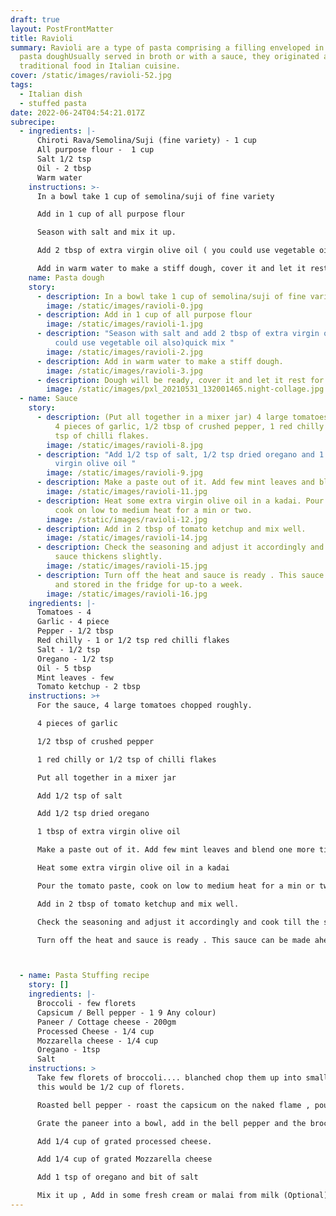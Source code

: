 ```yaml
---
draft: true
layout: PostFrontMatter
title: Ravioli
summary: Ravioli are a type of pasta comprising a filling enveloped in thin
  pasta doughUsually served in broth or with a sauce, they originated as a
  traditional food in Italian cuisine.
cover: /static/images/ravioli-52.jpg
tags:
  - Italian dish
  - stuffed pasta
date: 2022-06-24T04:54:21.017Z
subrecipe:
  - ingredients: |-
      Chiroti Rava/Semolina/Suji (fine variety) - 1 cup
      All purpose flour -  1 cup 
      Salt 1/2 tsp
      Oil - 2 tbsp
      Warm water
    instructions: >-
      In a bowl take 1 cup of semolina/suji of fine variety

      Add in 1 cup of all purpose flour

      Season with salt and mix it up. 

      Add 2 tbsp of extra virgin olive oil ( you could use vegetable oil also)quick mix 

      Add in warm water to make a stiff dough, cover it and let it rest for 20 mins.
    name: Pasta dough
    story:
      - description: In a bowl take 1 cup of semolina/suji of fine variety
        image: /static/images/ravioli-0.jpg
      - description: Add in 1 cup of all purpose flour
        image: /static/images/ravioli-1.jpg
      - description: "Season with salt and add 2 tbsp of extra virgin olive oil ( you
          could use vegetable oil also)quick mix "
        image: /static/images/ravioli-2.jpg
      - description: Add in warm water to make a stiff dough.
        image: /static/images/ravioli-3.jpg
      - description: Dough will be ready, cover it and let it rest for 20 mins.
        image: /static/images/pxl_20210531_132001465.night-collage.jpg
  - name: Sauce
    story:
      - description: (Put all together in a mixer jar) 4 large tomatoes chopped roughly.
          4 pieces of garlic, 1/2 tbsp of crushed pepper, 1 red chilly or 1/2
          tsp of chilli flakes.
        image: /static/images/ravioli-8.jpg
      - description: "Add 1/2 tsp of salt, 1/2 tsp dried oregano and 1 tbsp of extra
          virgin olive oil "
        image: /static/images/ravioli-9.jpg
      - description: Make a paste out of it. Add few mint leaves and blend one more time.
        image: /static/images/ravioli-11.jpg
      - description: Heat some extra virgin olive oil in a kadai. Pour the tomato paste,
          cook on low to medium heat for a min or two.
        image: /static/images/ravioli-12.jpg
      - description: Add in 2 tbsp of tomato ketchup and mix well.
        image: /static/images/ravioli-14.jpg
      - description: Check the seasoning and adjust it accordingly and cook till the
          sauce thickens slightly.
        image: /static/images/ravioli-15.jpg
      - description: Turn off the heat and sauce is ready . This sauce can be made ahead
          and stored in the fridge for up-to a week.
        image: /static/images/ravioli-16.jpg
    ingredients: |-
      Tomatoes - 4 
      Garlic - 4 piece
      Pepper - 1/2 tbsp
      Red chilly - 1 or 1/2 tsp red chilli flakes
      Salt - 1/2 tsp
      Oregano - 1/2 tsp
      Oil - 5 tbsp
      Mint leaves - few
      Tomato ketchup - 2 tbsp
    instructions: >+
      For the sauce, 4 large tomatoes chopped roughly.

      4 pieces of garlic

      1/2 tbsp of crushed pepper

      1 red chilly or 1/2 tsp of chilli flakes

      Put all together in a mixer jar 

      Add 1/2 tsp of salt

      Add 1/2 tsp dried oregano

      1 tbsp of extra virgin olive oil 

      Make a paste out of it. Add few mint leaves and blend one more time.

      Heat some extra virgin olive oil in a kadai

      Pour the tomato paste, cook on low to medium heat for a min or two.

      Add in 2 tbsp of tomato ketchup and mix well.

      Check the seasoning and adjust it accordingly and cook till the sauce thickens slightly.

      Turn off the heat and sauce is ready . This sauce can be made ahead and stored in the fridge for up-to a week.



  - name: Pasta Stuffing recipe
    story: []
    ingredients: |-
      Broccoli - few florets
      Capsicum / Bell pepper - 1 9 Any colour)
      Paneer / Cottage cheese - 200gm
      Processed Cheese - 1/4 cup
      Mozzarella cheese - 1/4 cup
      Oregano - 1tsp
      Salt
    instructions: >
      Take few florets of broccoli.... blanched chop them up into small florets
      this would be 1/2 cup of florets.

      Roasted bell pepper - roast the capsicum on the naked flame , pour some water on it get rid of burnt skin. Roasting enhances the flavor of the pepper. cut it get rid of seeds chop it up into smaller pieces.

      Grate the paneer into a bowl, add in the bell pepper and the broccoli.

      Add 1/4 cup of grated processed cheese.

      Add 1/4 cup of grated Mozzarella cheese

      Add 1 tsp of oregano and bit of salt  

      Mix it up , Add in some fresh cream or malai from milk (Optional) Keep it aside your stuffing is ready.
---
```

